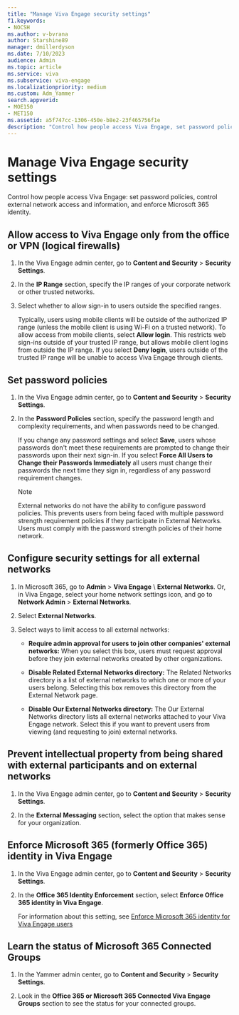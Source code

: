 ```yaml
---
title: "Manage Viva Engage security settings"
f1.keywords:
- NOCSH
ms.author: v-bvrana
author: Starshine89
manager: dmillerdyson
ms.date: 7/10/2023
audience: Admin
ms.topic: article
ms.service: viva
ms.subservice: viva-engage
ms.localizationpriority: medium
ms.custom: Adm_Yammer
search.appverid: 
- MOE150
- MET150
ms.assetid: a5f747cc-1306-450e-b8e2-23f465756f1e
description: "Control how people access Viva Engage, set password policies, control who can create external networks, and enforce Microsoft 365 identity."
---
```


# Manage Viva Engage security settings

Control how people access Viva Engage: set password policies, control external network access and information, and enforce Microsoft 365 identity.
  
## Allow access to Viva Engage only from the office or VPN (logical firewalls)

1. In the Viva Engage admin center, go to **Content and Security** \> **Security Settings**.

2. In the **IP Range** section, specify the IP ranges of your corporate network or other trusted networks.

3. Select whether to allow sign-in to users outside the specified ranges.

    Typically, users using mobile clients will be outside of the authorized IP range (unless the mobile client is using Wi-Fi on a trusted network). To allow access from mobile clients, select **Allow login**. This restricts web sign-ins outside of your trusted IP range, but allows mobile client logins from outside the IP range. If you select **Deny login**, users outside of the trusted IP range will be unable to access Viva Engage through clients.

## Set password policies

1. In the Viva Engage admin center, go to **Content and Security** \> **Security Settings**.

2. In the **Password Policies** section, specify the password length and complexity requirements, and when passwords need to be changed.

    If you change any password settings and select **Save**, users whose passwords don't meet these requirements are prompted to change their passwords upon their next sign-in. If you select **Force All Users to Change their Passwords Immediately** all users must change their passwords the next time they sign in, regardless of any password requirement changes.

    > [!NOTE]
    > External networks do not have the ability to configure password policies. This prevents users from being faced with multiple password strength requirement policies if they participate in External Networks. Users must comply with the password strength policies of their home network.
  
## Configure security settings for all external networks

1. In Microsoft 365, go to **Admin** \> **Viva Engage** \ **External Networks**. Or, in Viva Engage, select your home network settings icon, and go to **Network Admin** \> **External Networks**.

2. Select **External Networks**.
  
3. Select ways to limit access to all external networks:

   - **Require admin approval for users to join other companies' external networks:** When you select this box, users must request approval before they join external networks created by other organizations.

   - **Disable Related External Networks directory:** The Related Networks directory is a list of external networks to which one or more of your users belong. Selecting this box removes this directory from the External Network page.

   - **Disable Our External Networks directory:** The Our External Networks directory lists all external networks attached to your Viva Engage network. Select this if you want to prevent users from viewing (and requesting to join) external networks.
  
## Prevent intellectual property from being shared with external participants and on external networks

1. In the Viva Engage admin center, go to **Content and Security** \> **Security Settings**.

2. In the **External Messaging** section, select the option that makes sense for your organization.

## Enforce Microsoft 365 (formerly Office 365) identity in Viva Engage

1. In the Viva Engage admin center, go to **Content and Security** \> **Security Settings**.

2. In the **Office 365 Identity Enforcement** section, select **Enforce Office 365 identity in Viva Engage**.

    For information about this setting, see [Enforce Microsoft 365 identity for Viva Engage users](../configure-your-viva-engage-network/enforce-office-365-identity.md)

## Learn the status of Microsoft 365 Connected Groups

1. In the Yammer admin center, go to **Content and Security** \> **Security Settings**.

2. Look in the **Office 365 or Microsoft 365 Connected Viva Engage Groups** section to see the status for your connected groups.
